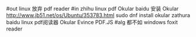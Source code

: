 #out
linux 放弃 pdf reader
#in
zhihu linux pdf
Okular
baidu 安装 Okular
http://www.jb51.net/os/Ubuntu/353783.html
sudo dnf install okular
zathura
baidu linux pdf阅读器
Okular
Evince
PDF.JS
#alg
都不如 windows foxit reader
